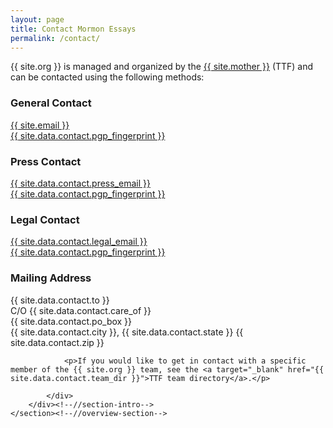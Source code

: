 ```yaml
---
layout: page
title: Contact Mormon Essays
permalink: /contact/
---
```

<section id="contact" class="section">
   <div class="container features-content-wrapper">
   <div id="wrap">
   <p>{{ site.org }} is managed and organized by the <a href="{{ site.mother_url }}" target="_blank">{{ site.mother }}</a> (TTF) and can be contacted using the following methods:</p>
                <h3>General Contact</h3>
                        <p><i class="fa fa-envelope" aria-hidden="true"></i> <a href="mailto:{{ site.email }}">{{ site.email }}</a><br />
                        <i class="fa fa-key" aria-hidden="true"></i> <a href="{{ site.data.contact.pgp }}" target="_blank">{{ site.data.contact.pgp_fingerprint }}</a></p>
                <h3>Press Contact</h3>
                        <p><i class="fa fa-envelope" aria-hidden="true"></i> <a href="mailto:{{ site.data.contact.press_email }}">{{ site.data.contact.press_email }}</a><br />
                        <i class="fa fa-key" aria-hidden="true"></i> <a href="{{ site.data.contact.pgp }}" target="_blank">{{ site.data.contact.pgp_fingerprint }}</a></p>
                <h3>Legal Contact</h3>
                        <p><i class="fa fa-envelope" aria-hidden="true"></i> <a href="mailto:{{ site.data.contact.legal_email }}">{{ site.data.contact.legal_email }}</a><br />
                        <i class="fa fa-key" aria-hidden="true"></i> <a href="{{ site.data.contact.pgp }}" target="_blank">{{ site.data.contact.pgp_fingerprint }}</a></p>
                <h3>Mailing Address</h3>
                <p>{{ site.data.contact.to }}<br />
                C/O {{ site.data.contact.care_of }}<br />
                {{ site.data.contact.po_box }}<br />
                {{ site.data.contact.city }}, {{ site.data.contact.state }} {{ site.data.contact.zip }}</p>

                <p>If you would like to get in contact with a specific member of the {{ site.org }} team, see the <a target="_blank" href="{{ site.data.contact.team_dir }}">TTF team directory</a>.</p>

            </div>
        </div><!--//section-intro-->
    </section><!--//overview-section-->

